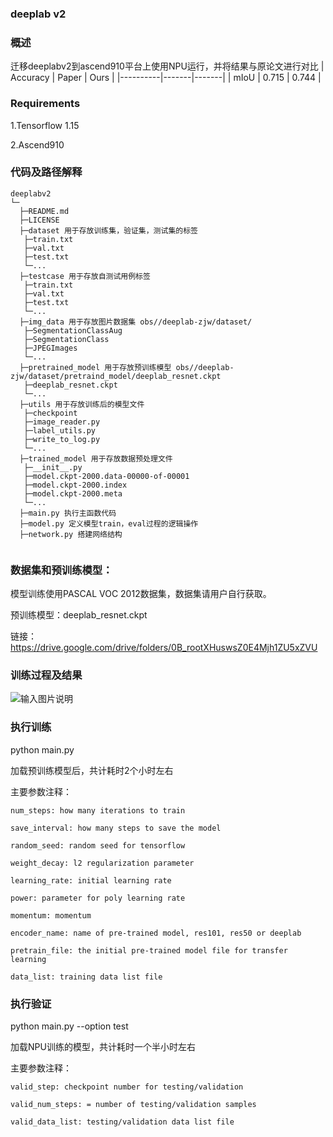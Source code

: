 ### deeplab v2

### 概述
迁移deeplabv2到ascend910平台上使用NPU运行，并将结果与原论文进行对比
| Accuracy | Paper | Ours  |
|----------|-------|-------|
| mIoU     | 0.715 | 0.744 |

### Requirements

1.Tensorflow 1.15

2.Ascend910

### 代码及路径解释
```
deeplabv2
└─
  ├─README.md
  ├─LICENSE  
  ├─dataset 用于存放训练集，验证集，测试集的标签
   ├─train.txt
   ├─val.txt
   ├─test.txt
   └─...
  ├─testcase 用于存放自测试用例标签
   ├─train.txt
   ├─val.txt
   ├─test.txt
   └─...
  ├─img_data 用于存放图片数据集 obs//deeplab-zjw/dataset/
   ├─SegmentationClassAug
   ├─SegmentationClass
   ├─JPEGImages
   └─...
  ├─pretrained_model 用于存放预训练模型 obs//deeplab-zjw/dataset/pretraind_model/deeplab_resnet.ckpt
   ├─deeplab_resnet.ckpt
   └─...
  ├─utils 用于存放训练后的模型文件
   ├─checkpoint
   ├─image_reader.py
   ├─label_utils.py
   ├─write_to_log.py 
   └─...
  ├─trained_model 用于存放数据预处理文件
   ├─__init__.py
   ├─model.ckpt-2000.data-00000-of-00001
   ├─model.ckpt-2000.index
   ├─model.ckpt-2000.meta
   └─...
  ├─main.py 执行主函数代码
  ├─model.py 定义模型train，eval过程的逻辑操作
  ├─network.py 搭建网络结构
  
```
### 数据集和预训练模型：

模型训练使用PASCAL VOC 2012数据集，数据集请用户自行获取。

预训练模型：deeplab_resnet.ckpt 

链接：https://drive.google.com/drive/folders/0B_rootXHuswsZ0E4Mjh1ZU5xZVU

### 训练过程及结果

![输入图片说明](https://images.gitee.com/uploads/images/2020/1226/215613_87d9d711_8310380.png "屏幕截图.png")

### 执行训练

python main.py 

加载预训练模型后，共计耗时2个小时左右

主要参数注释：
```
num_steps: how many iterations to train

save_interval: how many steps to save the model

random_seed: random seed for tensorflow

weight_decay: l2 regularization parameter

learning_rate: initial learning rate

power: parameter for poly learning rate

momentum: momentum

encoder_name: name of pre-trained model, res101, res50 or deeplab

pretrain_file: the initial pre-trained model file for transfer learning

data_list: training data list file
```

### 执行验证

python main.py --option test

加载NPU训练的模型，共计耗时一个半小时左右

主要参数注释：
```
valid_step: checkpoint number for testing/validation

valid_num_steps: = number of testing/validation samples

valid_data_list: testing/validation data list file
```




